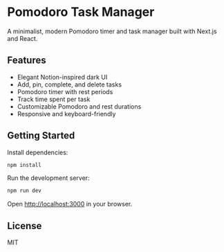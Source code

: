 # Pomodoro Task Manager

A minimalist, modern Pomodoro timer and task manager built with Next.js and React.

## Features

- Elegant Notion-inspired dark UI
- Add, pin, complete, and delete tasks
- Pomodoro timer with rest periods
- Track time spent per task
- Customizable Pomodoro and rest durations
- Responsive and keyboard-friendly

## Getting Started

Install dependencies:

```bash
npm install
```

Run the development server:

```bash
npm run dev
```

Open [http://localhost:3000](http://localhost:3000) in your browser.

## License

MIT

